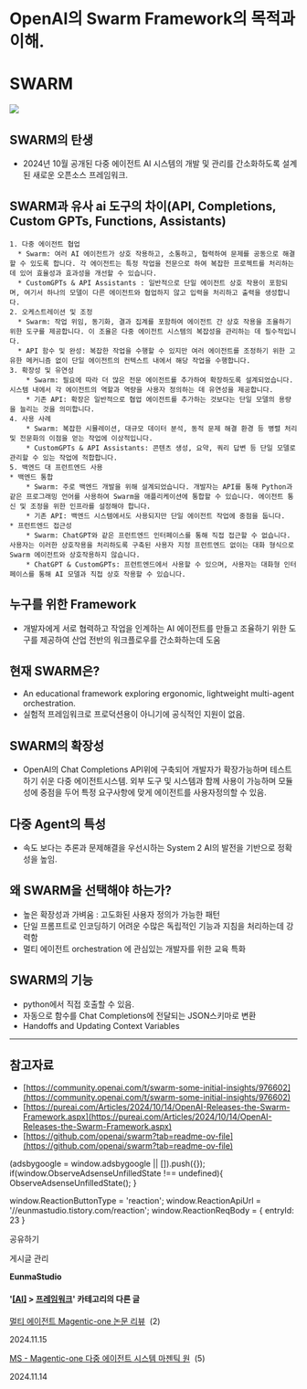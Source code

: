 
# OpenAI의 Swarm Framework의 목적과 이해.

SWARM
=====

![](https://blog.kakaocdn.net/dn/xfqGt/btsKkflDYrv/KPUeYFl8onB37YP3zVG2k0/img.png)

SWARM의 탄생
---------

*   2024년 10월 공개된 다중 에이전트 AI 시스템의 개발 및 관리를 간소화하도록 설계된 새로운 오픈소스 프레임워크.

SWARM과 유사 ai 도구의 차이(API, Completions, Custom GPTs, Functions, Assistants)
-------------------------------------------------------------------------

    1. 다중 에이전트 협업
      * Swarm: 여러 AI 에이전트가 상호 작용하고, 소통하고, 협력하여 문제를 공동으로 해결할 수 있도록 합니다. 각 에이전트는 특정 작업을 전문으로 하여 복잡한 프로젝트를 처리하는 데 있어 효율성과 효과성을 개선할 수 있습니다.
      * CustomGPTs & API Assistants : 일반적으로 단일 에이전트 상호 작용이 포함되며, 여기서 하나의 모델이 다른 에이전트와 협업하지 않고 입력을 처리하고 출력을 생성합니다.
    2. 오케스트레이션 및 조정
      * Swarm: 작업 위임, 동기화, 결과 집계를 포함하여 에이전트 간 상호 작용을 조율하기 위한 도구를 제공합니다. 이 조율은 다중 에이전트 시스템의 복잡성을 관리하는 데 필수적입니다.
      * API 함수 및 완성: 복잡한 작업을 수행할 수 있지만 여러 에이전트를 조정하기 위한 고유한 메커니즘 없이 단일 에이전트의 컨텍스트 내에서 해당 작업을 수행합니다.
    3. 확장성 및 유연성
        * Swarm: 필요에 따라 더 많은 전문 에이전트를 추가하여 확장하도록 설계되었습니다. 시스템 내에서 각 에이전트의 역할과 역량을 사용자 정의하는 데 유연성을 제공합니다.
        * 기존 API: 확장은 일반적으로 협업 에이전트를 추가하는 것보다는 단일 모델의 용량을 늘리는 것을 의미합니다.
    4. 사용 사례
        * Swarm: 복잡한 시뮬레이션, 대규모 데이터 분석, 동적 문제 해결 환경 등 병렬 처리 및 전문화의 이점을 얻는 작업에 이상적입니다.
        * CustomGPTs & API Assistants: 콘텐츠 생성, 요약, 쿼리 답변 등 단일 모델로 관리할 수 있는 작업에 적합합니다.
    5. 백엔드 대 프런트엔드 사용
    * 백엔드 통합
        * Swarm: 주로 백엔드 개발을 위해 설계되었습니다. 개발자는 API를 통해 Python과 같은 프로그래밍 언어를 사용하여 Swarm을 애플리케이션에 통합할 수 있습니다. 에이전트 통신 및 조정을 위한 인프라를 설정해야 합니다.
        * 기존 API: 백엔드 시스템에서도 사용되지만 단일 에이전트 작업에 중점을 둡니다.
    * 프런트엔드 접근성
        * Swarm: ChatGPT와 같은 프런트엔드 인터페이스를 통해 직접 접근할 수 없습니다. 사용자는 이러한 상호작용을 처리하도록 구축된 사용자 지정 프런트엔드 없이는 대화 형식으로 Swarm 에이전트와 상호작용하지 않습니다.
        * ChatGPT & CustomGPTs: 프런트엔드에서 사용할 수 있으며, 사용자는 대화형 인터페이스를 통해 AI 모델과 직접 상호 작용할 수 있습니다.

누구를 위한 Framework
----------------

*   개발자에게 서로 협력하고 작업을 인계하는 AI 에이전트를 만들고 조율하기 위한 도구를 제공하여 산업 전반의 워크플로우를 간소화하는데 도움

현재 SWARM은?
----------

*   An educational framework exploring ergonomic, lightweight multi-agent orchestration.
*   실험적 프레임워크로 프로덕션용이 아니기에 공식적인 지원이 없음.

SWARM의 확장성
----------

*   OpenAI의 Chat Completions API위에 구축되어 개발자가 확장가능하며 테스트하기 쉬운 다중 에이전트시스템. 외부 도구 및 시스템과 함께 사용이 가능하며 모듈성에 중점을 두어 특정 요구사항에 맞게 에이전트를 사용자정의할 수 있음.

다중 Agent의 특성
------------

*   속도 보다는 추론과 문제해결을 우선시하는 System 2 AI의 발전을 기반으로 정확성을 높임.

왜 SWARM을 선택해야 하는가?
------------------

*   높은 확장성과 가벼움 : 고도화된 사용자 정의가 가능한 패턴
*   단일 프롬프트로 인코딩하기 어려운 수많은 독립적인 기능과 지침을 처리하는데 강력함
*   멀티 에이전트 orchestration 에 관심있는 개발자를 위한 교육 특화

SWARM의 기능
---------

*   python에서 직접 호출할 수 있음.
*   자동으로 함수를 Chat Completions에 전달되는 JSON스키마로 변환
*   Handoffs and Updating Context Variables

* * *

참고자료
----

*   [https://community.openai.com/t/swarm-some-initial-insights/976602](https://community.openai.com/t/swarm-some-initial-insights/976602)
*   [https://pureai.com/Articles/2024/10/14/OpenAI-Releases-the-Swarm-Framework.aspx](https://pureai.com/Articles/2024/10/14/OpenAI-Releases-the-Swarm-Framework.aspx)
*   [https://github.com/openai/swarm?tab=readme-ov-file](https://github.com/openai/swarm?tab=readme-ov-file)

(adsbygoogle = window.adsbygoogle || \[\]).push({}); if(window.ObserveAdsenseUnfilledState !== undefined){ ObserveAdsenseUnfilledState(); }

window.ReactionButtonType = 'reaction'; window.ReactionApiUrl = '//eunmastudio.tistory.com/reaction'; window.ReactionReqBody = { entryId: 23 }

공유하기

게시글 관리

**EunmaStudio**

#### '[\[AI\]](/category/%5BAI%5D) > [프레임워크](/category/%5BAI%5D/%ED%94%84%EB%A0%88%EC%9E%84%EC%9B%8C%ED%81%AC)' 카테고리의 다른 글

[멀티 에이전트 Magentic-one 논문 리뷰](/26)  (2)

2024.11.15

[MS - Magentic-one 다중 에이전트 시스템 마젠틱 원](/25)  (5)

2024.11.14
            
